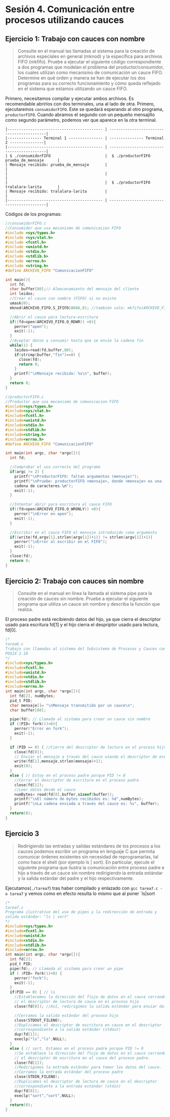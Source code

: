 # Sesión 4. Comunicación entre procesos utilizando cauces
## Ejercicio 1: Trabajo con cauces con nombre
> Consulte en el manual las llamadas al sistema para la creación de archivos especiales en general (mknod) y la específica para archivos FIFO (mkfifo). Pruebe a ejecutar el siguiente código correspondiente a dos programas que modelan el problema del productor/consumidor, los cuales utilizan como mecanismo de comunicación un cauce FIFO. Determine en qué orden y manera se han de ejecutar los dos programas para su correcto funcionamiento y cómo queda reflejado en el sistema que estamos utilizando un cauce FIFO. 

Primero, necesitamos compilar y ejecutar ambos archivos. Es recomendable abrirlos con dos terminales, una al lado de otra. Primero, ejecutaremos `consumidorFIFO`. Este se quedará esperando al otro programa, `productorFIFO`. Cuando abramos el segundo con un pequeño mensajillo como segundo parámetro, podemos ver que aparece en la otra terminal. 
```
|------------------------------------------ | ------------------------------------------|
|--------------- Terminal 1 --------------- | --------------- Terminal 2 ---------------|
|------------------------------------------ | ------------------------------------------|
| $ ./consumidorFIFO                        |  $ ./productorFIFO prueba_de_mensaje      |
| Mensaje recibido: prueba_de_mensaje       |                                           |
|                                           |                                           |
|                                           |  $ ./productorFIFO tralalara-larita       |
| Mensaje recibido: tralalara-larita        |										    |
|------------------------------------------ | ------------------------------------------| 
```
Códigos de los programas:
```c
//consumidorFIFO.c
//Consumidor que usa mecanismo de comunicacion FIFO
#include <sys/types.h>
#include <sys/stat.h>
#include <fcntl.h>
#include <unistd.h>
#include <stdio.h>
#include <stdlib.h>
#include <errno.h>
#include <string.h>
#define ARCHIVO_FIFO "ComunicacionFIFO"

int main(){
  int fd;
  char buffer[80];// Almacenamiento del mensaje del cliente
  int leidos;
  //Crear el cauce con nombre (FIFO) si no existe
  umask(0);
  mknod(ARCHIVO_FIFO,S_IFIFO|0666,0); //también vale: mkfifo(ARCHIVO_FIFO,0666);

  //Abrir el cauce para lectura-escritura
  if((fd=open(ARCHIVO_FIFO,O_RDWR)) <0){
    perror("open");
    exit(-1);
  }
  //Aceptar datos a consumir hasta que se envíe la cadena fin
  while(1) {
    leidos=read(fd,buffer,80);
    if(strcmp(buffer,"fin")==0) {
      close(fd);
      return 0;
    }
    printf("\nMensaje recibido: %s\n", buffer);
  }
  return 0;
}
```
```c
//productorFIFO.c
//Productor que usa mecanismo de comunicacion FIFO
#include<sys/types.h>
#include<sys/stat.h>
#include<fcntl.h>
#include<unistd.h>
#include<stdio.h>
#include<stdlib.h>
#include<string.h>
#include<errno.h>
#define ARCHIVO_FIFO "ComunicacionFIFO"

int main(int argc, char *argv[]){
  int fd;

  //Comprobar el uso correcto del programa
  if(argc != 2) {
    printf("\nProductorFIFO: faltan argumentos (mensaje)");
    printf("\nPruebe: productorFIFO <mensaje>, donde <mensaje> es una
    cadena de caracteres.\n");
    exit(-1);
  }

  //Intentar abrir para escritura el cauce FIFO
  if((fd=open(ARCHIVO_FIFO,O_WRONLY)) <0){
    perror("\nError en open");
    exit(-1);
  }

  //Escribir en el cauce FIFO el mensaje introducido como argumento
  if((write(fd,argv[1],strlen(argv[1])+1)) != strlen(argv[1])+1){
    perror("\nError al escribir en el FIFO");
    exit(-1);
  }
  close(fd);
  return 0;
}
```

## Ejercicio 2: Trabajo con cauces sin nombre
> Consulte en el manual en línea la llamada al sistema pipe para la creación de cauces sin nombre. Pruebe a ejecutar el siguiente programa que utiliza un cauce sin nombre y describa la función que realiza. 

El proceso padre está recibiendo datos del hijo, ya que cierra el descriptor usado para escritura fd[1] y el hijo cierra el despriptor usado para lectura, fd[0].
~~~c
/*
tarea6.c
Trabajo con llamadas al sistema del Subsistema de Procesos y Cauces conforme a
POSIX 2.10
*/
#include<sys/types.h>
#include<fcntl.h>
#include<unistd.h>
#include<stdio.h>
#include<stdlib.h>
#include<errno.h>
int main(int argc, char *argv[]){    
  int fd[2], numBytes;
  pid_t PID;
  char mensaje[]= "\nMensaje transmitido por un cauce\n";
  char buffer[80];

  pipe(fd); // Llamada al sistema para crear un cauce sin nombre
  if ((PID= fork())<0){
    perror("Error en fork");
    exit(-1);
  }

  if (PID == 0) { //Cierre del descriptor de lectura en el proceso hijo
    close(fd[0]);
    // Enviar el mensaje a través del cauce usando el descriptor de escritura
    write(fd[1],mensaje,strlen(mensaje)+1);
    exit(0);
  }
  else { // Estoy en el proceso padre porque PID != 0
    //Cerrar el descriptor de escritura en el proceso padre
    close(fd[1]);
    //Leer datos desde el cauce
    numBytes= read(fd[0],buffer,sizeof(buffer));
    printf("\nEl número de bytes recibidos es: %d",numBytes);
    printf("\nLa cadena enviada a través del cauce es: %s", buffer);
  }
  return(0);
}
~~~

## Ejercicio 3 
> Redirigiendo las entradas y salidas estándares de los procesos a los cauces podemos escribir un programa en lenguaje C que permita comunicar órdenes existentes sin necesidad de reprogramarlas, tal como hace el shell (por ejemplo ls | sort). En particular, ejecute el siguiente programa que ilustra la comunicación entre proceso padre e hijo a través de un cauce sin nombre redirigiendo la entrada estándar y la salida estándar del padre y el hijo respectivamente.

Ejecutamos(`./tarea7`) tras haber compilado y enlazado con `gcc tarea7.c -o tarea7` y vemos como en efecto resulta lo mismo que al poner `ls|sort
```c
/*
tarea7.c
Programa ilustrativo del uso de pipes y la redirección de entrada y
salida estándar: "ls | sort"
*/
#include<sys/types.h>
#include<fcntl.h>
#include<unistd.h>
#include<stdio.h>
#include<stdlib.h>
#include<errno.h>
int main(int argc, char *argv[]){
  int fd[2];
  pid_t PID;
  pipe(fd); // Llamada al sistema para crear un pipe
  if ( (PID= fork())<0) {
    perror("fork");
    exit(-1);
  }
  if(PID == 0) { // ls
    //Establecemos la dirección del flujo de datos en el cauce cerrando
    // el descriptor de lectura de cauce en el proceso hijo
    close(fd[0]); //Así, redirigimos la salida estándar para enviar datos al cauce

    //Cerramos la salida estándar del proceso hijo
    close(STDOUT_FILENO);
    //Duplicamos el descriptor de escritura en cauce en el descriptor
    //correspondiente a la salida estándar (stdout)
    dup(fd[1]);
    execlp("ls","ls",NULL);
  }
  else { // sort. Estamos en el proceso padre porque PID != 0
    //Se establece la dirección del flujo de datos en el cauce cerrando
    // el descriptor de escritura en el cauce del proceso padre.
    close(fd[1]);
    //Redirigimos la entrada estándar para tomar los datos del cauce.
    //Cerramos la entrada estándar del proceso padre
    close(STDIN_FILENO);
    //Duplicamos el descriptor de lectura de cauce en el descriptor
    //correspondiente a la entrada estándar (stdin)
    dup(fd[0]);
    execlp("sort","sort",NULL);
  }
  return(0);
}
```